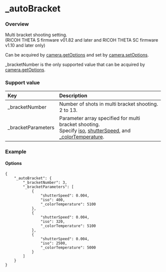 # \_autoBracket

### Overview

Multi bracket shooting setting.   
(RICOH THETA S firmware v01.82 and later and RICOH THETA SC firmware v1.10 and later only)

Can be acquired by [camera.getOptions](../commands/camera.get_options.md) and set by [camera.setOptions](../commands/camera.set_options.md).

\_bracketNumber is the only supported value that can be acquired by [camera.getOptions](../commands/camera.get_options.md).

### Support value

| Key | Description |
|:--|:--|
| \_bracketNumber | Number of shots in multi bracket shooting.<br>2 to 13. |
| \_bracketParameters | Parameter array specified for multi bracket shooting.<br>Specify [iso](iso.md), [shutterSpeed](shutter_speed.md), and [\_colorTemperature](_color_temperature.md). |

### Example

#### Options

```
{
    "_autoBracket": {
        "_bracketNumber": 3,
        "_bracketParameters": [
            {
                "shutterSpeed": 0.004,
                "iso": 400,
                "_colorTemperature": 5100
            },
            {
                "shutterSpeed": 0.004,
                "iso": 320,
                "_colorTemperature": 5100
            },
            {
                "shutterSpeed": 0.004,
                "iso": 2500,
                "_colorTemperature": 5000
            }
        ]
    }
}
```
